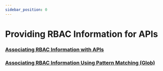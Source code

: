```yaml
---
sidebar_position: 0
---
```


# Providing RBAC Information for APIs

### [Associating RBAC Information with APIs](api-rbac-apis.md)

### [Associating RBAC Information Using Pattern Matching (Glob)](api-rbac-glob.md)




